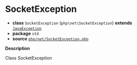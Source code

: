 # SocketException

- **class** `SocketException` (`php\net\SocketException`) **extends** [`JavaException`](https://github.com/jphp-compiler/jphp/blob/master/jphp-runtime/api-docs/classes/php/lang/JavaException.md)
- **package** `std`
- **source** [`php/net/SocketException.php`](./src/main/resources/JPHP-INF/sdk/php/net/SocketException.php)

**Description**

Class SocketException